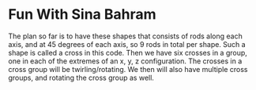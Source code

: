 # Fun With Sina Bahram
The plan so far is to have these shapes that consists of rods along each axis, and at 45 degrees of each axis, so 9 rods in total per shape. Such a shape is called a cross in this code. Then we have six  crosses in a group, one in each of the extremes of an x, y, z configuration. The crosses in a cross group will be twirling/rotating. We then will also have multiple cross groups, and rotating the cross group as well.
